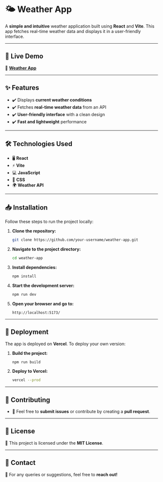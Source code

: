 # 🌤 Weather App

A **simple and intuitive** weather application built using **React** and **Vite**. This app fetches real-time weather data and displays it in a user-friendly interface.

---

## 🚀 Live Demo

🔗 **[Weather App](https://weather-app-nu-orpin-25.vercel.app/)**

---

## ✨ Features

- ✔️ Displays **current weather conditions**
- ✔️ Fetches **real-time weather data** from an API
- ✔️ **User-friendly interface** with a clean design
- ✔️ **Fast and lightweight** performance

---

## 🛠️ Technologies Used

- 🖥 **React**
- ⚡ **Vite**
- 💻 **JavaScript**
- 🎨 **CSS**
- 🌍 **Weather API**

---

## 📥 Installation

Follow these steps to run the project locally:

1. **Clone the repository:**
   ```sh
   git clone https://github.com/your-username/weather-app.git
   ```
2. **Navigate to the project directory:**
   ```sh
   cd weather-app
   ```
3. **Install dependencies:**
   ```sh
   npm install
   ```
4. **Start the development server:**
   ```sh
   npm run dev
   ```
5. **Open your browser and go to:**
   ```
   http://localhost:5173/
   ```

---

## 🚀 Deployment

The app is deployed on **Vercel**. To deploy your own version:

1. **Build the project:**
   ```sh
   npm run build
   ```
2. **Deploy to Vercel:**
   ```sh
   vercel --prod
   ```

---

## 🤝 Contributing

- 🔹 Feel free to **submit issues** or contribute by creating a **pull request**.

---

## 📜 License

📝 This project is licensed under the **MIT License**.

---

## 📩 Contact

📧 For any queries or suggestions, feel free to **reach out!**
